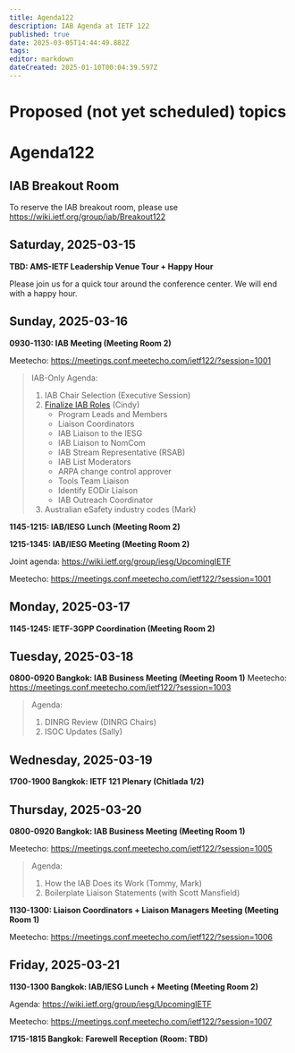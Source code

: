 ```yaml
---
title: Agenda122
description: IAB Agenda at IETF 122
published: true
date: 2025-03-05T14:44:49.882Z
tags: 
editor: markdown
dateCreated: 2025-01-10T00:04:39.597Z
---
```


# Proposed (not yet scheduled) topics


# Agenda122

## IAB Breakout Room

To reserve the IAB breakout room, please use https://wiki.ietf.org/group/iab/Breakout122

## Saturday, 2025-03-15

**TBD: AMS-IETF Leadership Venue Tour + Happy Hour**

Please join us for a quick tour around the conference center. We will end with a happy hour. 


## Sunday, 2025-03-16

**0930-1130: IAB Meeting (Meeting Room 2)**

Meetecho: https://meetings.conf.meetecho.com/ietf122/?session=1001


> IAB-Only Agenda:
> 
> 1. IAB Chair Selection (Executive Session)
> 2. [Finalize IAB Roles](/group/iab/First_Meeting) (Cindy)
>     - Program Leads and Members
>     - Liaison Coordinators
>     - IAB Liaison to the IESG
>     - IAB Liaison to NomCom
>     - IAB Stream Representative (RSAB)
>     - IAB List Moderators
>     - ARPA change control approver
>     - Tools Team Liaison 
>     - Identify EODir Liaison
>     - IAB Outreach Coordinator
> 3. Australian eSafety industry codes (Mark)

**1145-1215: IAB/IESG Lunch (Meeting Room 2)**

**1215-1345: IAB/IESG Meeting (Meeting Room 2)** 

Joint agenda: https://wiki.ietf.org/group/iesg/UpcomingIETF

Meetecho: https://meetings.conf.meetecho.com/ietf122/?session=1001




## Monday, 2025-03-17

**1145-1245: IETF-3GPP Coordination (Meeting Room 2)**


## Tuesday, 2025-03-18

**0800-0920 Bangkok: IAB Business Meeting (Meeting Room 1)**
Meetecho: https://meetings.conf.meetecho.com/ietf122/?session=1003

> Agenda:
> 
> 1. DINRG Review (DINRG Chairs)
> 2. ISOC Updates (Sally)

## Wednesday, 2025-03-19

**1700-1900 Bangkok: IETF 121 Plenary (Chitlada 1/2)**

## Thursday, 2025-03-20

**0800-0920 Bangkok: IAB Business Meeting (Meeting Room 1)**

Meetecho: https://meetings.conf.meetecho.com/ietf122/?session=1005

> Agenda:
> 
> 1. How the IAB Does its Work (Tommy, Mark)
> 2. Boilerplate Liaison Statements (with Scott Mansfield)

**1130-1300: Liaison Coordinators + Liaison Managers Meeting (Meeting Room 1)**

Meetecho: https://meetings.conf.meetecho.com/ietf122/?session=1006

## Friday, 2025-03-21

**1130-1300 Bangkok: IAB/IESG Lunch + Meeting (Meeting Room 2)** 

Agenda: https://wiki.ietf.org/group/iesg/UpcomingIETF

Meetecho: https://meetings.conf.meetecho.com/ietf122/?session=1007


**1715-1815 Bangkok: Farewell Reception (Room: TBD)**



